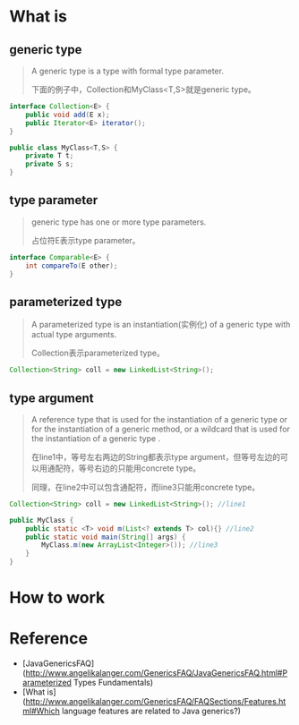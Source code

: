 # What is

##  generic type

> A generic type is a type with formal type parameter.
>
> 下面的例子中，Collection<E>和MyClass<T,S>就是generic type。

```java
interface Collection<E> {
	public void add(E x);
  	public Iterator<E> iterator();
}

public class MyClass<T,S> {
	private T t;
  	private S s;
}
```

## type parameter

> generic type has one or more type parameters.
>
> 占位符E表示type parameter。

```java
interface Comparable<E> {
  	int compareTo(E other);
}
```

## parameterized type

> A parameterized type is an instantiation(实例化) of a generic type with actual type arguments.
>
> Collection<String>表示parameterized type。

```java
Collection<String> coll = new LinkedList<String>();
```

## type argument

> A reference type that is used for the instantiation of a generic type or for the instantiation of a generic method, or a wildcard that is used for the instantiation of a generic type .
>
> 在line1中，等号左右两边的String都表示type argument，但等号左边的可以用通配符，等号右边的只能用concrete type。
>
> 同理，在line2中可以包含通配符，而line3只能用concrete type。
>
> 

```java
Collection<String> coll = new LinkedList<String>(); //line1

public MyClass {
	public static <T> void m(List<? extends T> col){} //line2
  	public static void main(String[] args) {
    	MyClass.m(new ArrayList<Integer>()); //line3
    }
}
```





# How to work

# Reference

* [JavaGenericsFAQ](http://www.angelikalanger.com/GenericsFAQ/JavaGenericsFAQ.html#Parameterized Types Fundamentals)
* [What is](http://www.angelikalanger.com/GenericsFAQ/FAQSections/Features.html#Which language features are related to Java generics?)